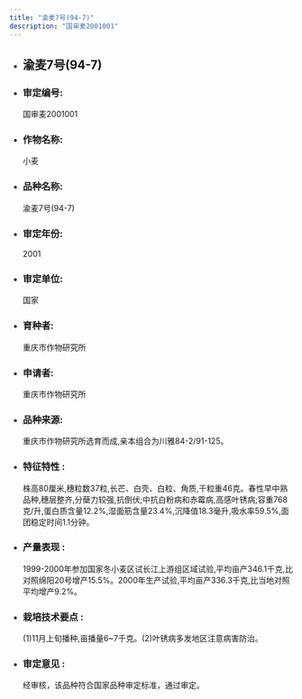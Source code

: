 ```yaml
---
title: "渝麦7号(94-7)"
description: "国审麦2001001"
---
```

* ## 渝麦7号(94-7)
* ###  审定编号:  
   国审麦2001001

*  ### 作物名称:  
   小麦

*   ###  品种名称: 
    渝麦7号(94-7)

*   ### 审定年份: 
    2001

*   ### 审定单位:  
    国家

*   ### 育种者:  
    重庆市作物研究所

*   ### 申请者:  
    重庆市作物研究所

*   ### 品种来源:  
    重庆市作物研究所选育而成,亲本组合为川雅84-2/91-125。

*   ### 特征特性 : 
    株高80厘米,穗粒数37粒,长芒、白壳、白粒、角质,千粒重46克。春性早中熟品种,穗层整齐,分蘖力较强,抗倒伏;中抗白粉病和赤霉病,高感叶锈病;容重768克/升,蛋白质含量12.2%,湿面筋含量23.4%,沉降值18.3毫升,吸水率59.5%,面团稳定时间1.1分钟。

*   ### 产量表现 : 
    1999-2000年参加国家冬小麦区试长江上游组区域试验,平均亩产346.1千克,比对照绵阳20号增产15.5%。2000年生产试验,平均亩产336.3千克,比当地对照平均增产9.2%。

*   ### 栽培技术要点 : 
    (1)11月上旬播种,亩播量6~7千克。(2)叶锈病多发地区注意病害防治。

*   ### 审定意见 : 
    经审核，该品种符合国家品种审定标准，通过审定。
